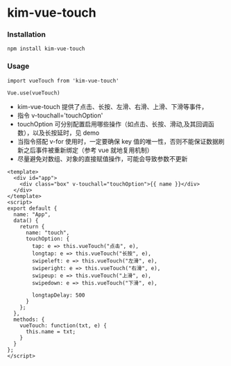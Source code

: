 # kim-vue-touch

### Installation

```
npm install kim-vue-touch
```

### Usage

```
import vueTouch from 'kim-vue-touch'

Vue.use(vueTouch)

```

- kim-vue-touch 提供了点击、长按、左滑、右滑、上滑、下滑等事件，
- 指令 v-touchall='touchOption'
- touchOption 可分别配置启用哪些操作（如点击、长按、滑动,及其回调函数），以及长按延时，见 demo
- 当指令搭配 v-for 使用时，一定要确保 key 值的唯一性，否则不能保证数据刷新之后事件被重新绑定（参考 vue 就地复用机制）
- 尽量避免对数组、对象的直接赋值操作，可能会导致参数不更新

```
<template>
  <div id="app">
    <div class="box" v-touchall="touchOption">{{ name }}</div>
  </div>
</template>
<script>
export default {
  name: "App",
  data() {
    return {
      name: "touch",
      touchOption: {
        tap: e => this.vueTouch("点击", e),
        longtap: e => this.vueTouch("长按", e),
        swipeleft: e => this.vueTouch("左滑", e),
        swiperight: e => this.vueTouch("右滑", e),
        swipeup: e => this.vueTouch("上滑", e),
        swipedown: e => this.vueTouch("下滑", e),

        longtapDelay: 500
      }
    };
  },
  methods: {
    vueTouch: function(txt, e) {
      this.name = txt;
    }
  }
};
</script>
```
